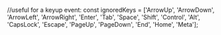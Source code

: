   //useful for a keyup event:
  const ignoredKeys = \['ArrowUp', 'ArrowDown', 'ArrowLeft', 'ArrowRight', 'Enter', 'Tab', 'Space', 'Shift', 'Control', 'Alt', 'CapsLock', 'Escape', 'PageUp', 'PageDown', 'End', 'Home', 'Meta'\];
